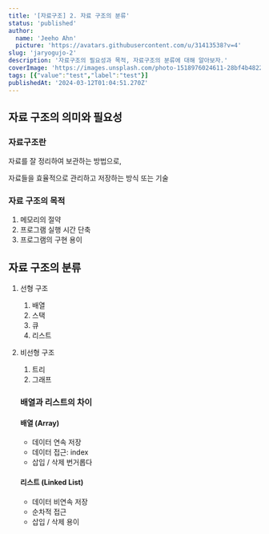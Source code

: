 ```yaml
---
title: '[자료구조] 2. 자료 구조의 분류'
status: 'published'
author:
  name: 'Jeeho Ahn'
  picture: 'https://avatars.githubusercontent.com/u/31413538?v=4'
slug: 'jaryogujo-2'
description: '자료구조의 필요성과 목적, 자료구조의 분류에 대해 알아보자.'
coverImage: 'https://images.unsplash.com/photo-1518976024611-28bf4b48222e?q=80&w=1885&auto=format&fit=crop&ixlib=rb-4.0.3&ixid=M3wxMjA3fDB8MHxwaG90by1wYWdlfHx8fGVufDB8fHx8fA%3D%3D'
tags: [{"value":"test","label":"test"}]
publishedAt: '2024-03-12T01:04:51.270Z'
---
```


## 자료 구조의 의미와 필요성

### 자료구조란

자료를 잘 정리하여 보관하는 방법으로,

자료들을 효율적으로 관리하고 저장하는 방식 또는 기술

### 자료 구조의 목적

1. 메모리의 절약
2. 프로그램 실행 시간 단축
3. 프로그램의 구현 용이

## 자료 구조의 분류

1. 선형 구조

   1. 배열
   2. 스택
   3. 큐
   4. 리스트

2. 비선형 구조

   1. 트리
   2. 그래프

   ### 배열과 리스트의 차이

   #### 배열 (Array)

   - 데이터 연속 저장
   - 데이터 접근: index
   - 삽입 / 삭제 번거롭다

   #### 리스트 (Linked List)

   - 데이터 비연속 저장
   - 순차적 접근
   - 삽입 / 삭제 용이